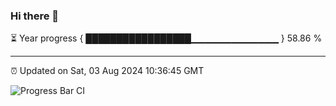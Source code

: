### Hi there 👋

⏳ Year progress { █████████████████▁▁▁▁▁▁▁▁▁▁▁▁▁ } 58.86 %

---

⏰ Updated on Sat, 03 Aug 2024 10:36:45 GMT

![Progress Bar CI](https://github.com/IshwaranRudhara/GIT-ACTION/workflows/Progress%20Bar%20CI/badge.svg)
